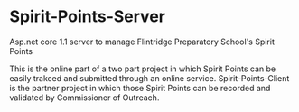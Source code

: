 # Spirit-Points-Server
Asp.net core 1.1 server to manage Flintridge Preparatory School's Spirit Points

This is the online part of a two part project in which Spirit Points can be easily trakced and submitted through an online service.
Spirit-Points-Client is the partner project in which those Spirit Points can be recorded and validated by Commissioner of Outreach.
